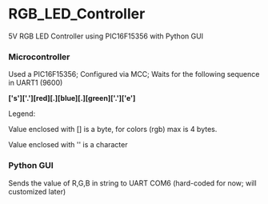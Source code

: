 # RGB_LED_Controller
5V RGB LED Controller using PIC16F15356 with Python GUI

### Microcontroller
Used a PIC16F15356; Configured via MCC; Waits for the following sequence in UART1 (9600)

**['s']['.'][red][.][blue][.][green]['.']['e']**

Legend:

Value enclosed with [] is a byte, for colors (rgb) max is 4 bytes.

Value enclosed with '' is a character

### Python GUI
Sends the value of R,G,B in string to UART COM6 (hard-coded for now; will customized later)

